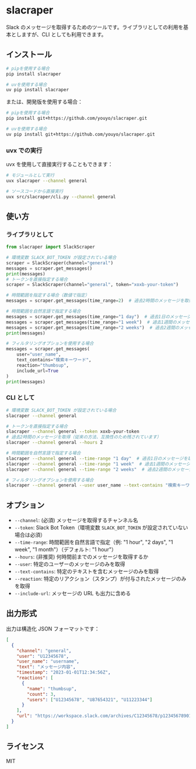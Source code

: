 # slacraper

Slack のメッセージを取得するためのツールです。ライブラリとしての利用を基本としますが、CLI としても利用できます。

## インストール

```bash
# pipを使用する場合
pip install slacraper

# uvを使用する場合
uv pip install slacraper
```

または、開発版を使用する場合：

```bash
# pipを使用する場合
pip install git+https://github.com/youyo/slacraper.git

# uvを使用する場合
uv pip install git+https://github.com/youyo/slacraper.git
```

### uvx での実行

uvx を使用して直接実行することもできます：

```bash
# モジュールとして実行
uvx slacraper --channel general

# ソースコードから直接実行
uvx src/slacraper/cli.py --channel general
```

## 使い方

### ライブラリとして

```python
from slacraper import SlackScraper

# 環境変数 SLACK_BOT_TOKEN が設定されている場合
scraper = SlackScraper(channel="general")
messages = scraper.get_messages()
print(messages)
# トークンを直接指定する場合
scraper = SlackScraper(channel="general", token="xoxb-your-token")

# 時間範囲を指定する場合（数値で指定）
messages = scraper.get_messages(time_range=2)  # 過去2時間のメッセージを取得

# 時間範囲を自然言語で指定する場合
messages = scraper.get_messages(time_range="1 day")  # 過去1日のメッセージを取得
messages = scraper.get_messages(time_range="1 week")  # 過去1週間のメッセージを取得
messages = scraper.get_messages(time_range="2 weeks")  # 過去2週間のメッセージを取得
print(messages)

# フィルタリングオプションを使用する場合
messages = scraper.get_messages(
    user="user_name",
    text_contains="検索キーワード",
    reaction="thumbsup",
    include_url=True
)
print(messages)
```

### CLI として

```bash
# 環境変数 SLACK_BOT_TOKEN が設定されている場合
slacraper --channel general

# トークンを直接指定する場合
slacraper --channel general --token xoxb-your-token
# 過去2時間のメッセージを取得（従来の方法、互換性のため残されています）
slacraper --channel general --hours 2

# 時間範囲を自然言語で指定する場合
slacraper --channel general --time-range "1 day"  # 過去1日のメッセージを取得
slacraper --channel general --time-range "1 week"  # 過去1週間のメッセージを取得
slacraper --channel general --time-range "2 weeks"  # 過去2週間のメッセージを取得

# フィルタリングオプションを使用する場合
slacraper --channel general --user user_name --text-contains "検索キーワード" --reaction thumbsup --include-url
```

## オプション

- `--channel`: (必須) メッセージを取得するチャンネル名
- `--token`: Slack Bot Token（環境変数 `SLACK_BOT_TOKEN` が設定されていない場合は必須）
- `--time-range`: 時間範囲を自然言語で指定（例: "1 hour", "2 days", "1 week", "1 month"）（デフォルト: "1 hour"）
- `--hours`: (非推奨) 何時間前までのメッセージを取得するか
- `--user`: 特定のユーザーのメッセージのみを取得
- `--text-contains`: 特定のテキストを含むメッセージのみを取得
- `--reaction`: 特定のリアクション（スタンプ）が付与されたメッセージのみを取得
- `--include-url`: メッセージの URL も出力に含める

## 出力形式

出力は構造化 JSON フォーマットです：

```json
[
  {
    "channel": "general",
    "user": "U12345678",
    "user_name": "username",
    "text": "メッセージ内容",
    "timestamp": "2023-01-01T12:34:56Z",
    "reactions": [
      {
        "name": "thumbsup",
        "count": 3,
        "users": ["U12345678", "U87654321", "U11223344"]
      }
    ],
    "url": "https://workspace.slack.com/archives/C12345678/p1234567890123456"
  }
]
```

## ライセンス

MIT
